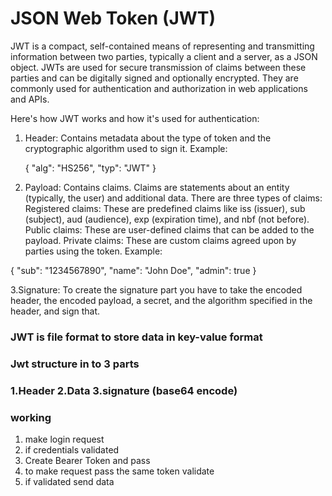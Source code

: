 # JSON Web Token (JWT)
 JWT is a compact, self-contained means of representing and transmitting information between two parties, typically a client and a server, as a JSON object. JWTs are used for secure transmission of claims between these parties and can be digitally signed and optionally encrypted. They are commonly used for authentication and authorization in web applications and APIs.

Here's how JWT works and how it's used for authentication:

1. Header: Contains metadata about the type of token and the cryptographic algorithm used to sign it.
   Example:

   {
   "alg": "HS256",
   "typ": "JWT"
   }

2. Payload: Contains claims. Claims are statements about an entity (typically, the user) and additional data. There are three types of claims:
Registered claims: These are predefined claims like iss (issuer), sub (subject), aud (audience), exp (expiration time), and nbf (not before).
Public claims: These are user-defined claims that can be added to the payload.
Private claims: These are custom claims agreed upon by parties using the token.
Example:

{
"sub": "1234567890",
"name": "John Doe",
"admin": true
}

3.Signature: To create the signature part you have to take the encoded header, the encoded payload, a secret, and the algorithm specified in the header, and sign that.


### JWT is file format to store data in key-value format
### Jwt structure in to 3 parts 
### 1.Header 2.Data 3.signature (base64 encode)

### working 
1. make login request 
2. if credentials validated 
3. Create Bearer Token and pass
4. to make request pass the same token validate 
5. if validated send data


